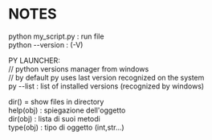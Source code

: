 # NOTES  
  
python my_script.py : run file  
python --version : (-V)  
  
PY LAUNCHER:  
// python versions manager from windows  
// by default py uses last version recognized on the system  
py --list : list of installed versions (recognized by windows)  
  
dir() = show files in directory  
help(obj) : spiegazione dell'oggetto  
dir(obj) : lista di suoi metodi  
type(obj) : tipo di oggetto (int,str…)  
